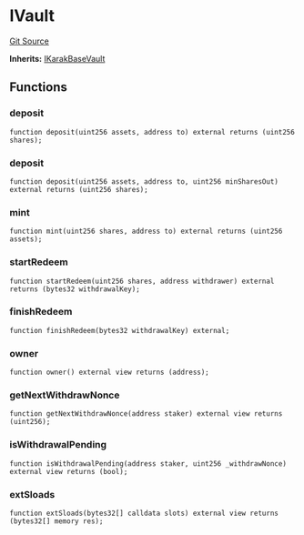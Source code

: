 # IVault
[Git Source](https://github.com/Level-Money/contracts/blob/8db01e6152f39f954577b5bcc8ca6a9c0b59a8cd/src/v1/interfaces/IKarakVault.sol)

**Inherits:**
[IKarakBaseVault](/src/v1/interfaces/IKarakBaseVault.sol/interface.IKarakBaseVault.md)


## Functions
### deposit


```solidity
function deposit(uint256 assets, address to) external returns (uint256 shares);
```

### deposit


```solidity
function deposit(uint256 assets, address to, uint256 minSharesOut) external returns (uint256 shares);
```

### mint


```solidity
function mint(uint256 shares, address to) external returns (uint256 assets);
```

### startRedeem


```solidity
function startRedeem(uint256 shares, address withdrawer) external returns (bytes32 withdrawalKey);
```

### finishRedeem


```solidity
function finishRedeem(bytes32 withdrawalKey) external;
```

### owner


```solidity
function owner() external view returns (address);
```

### getNextWithdrawNonce


```solidity
function getNextWithdrawNonce(address staker) external view returns (uint256);
```

### isWithdrawalPending


```solidity
function isWithdrawalPending(address staker, uint256 _withdrawNonce) external view returns (bool);
```

### extSloads


```solidity
function extSloads(bytes32[] calldata slots) external view returns (bytes32[] memory res);
```

